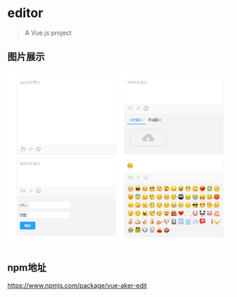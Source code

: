 # editor

> A Vue.js project

## 图片展示

![image](https://github.com/bailingshiva/vue-aker-edit/blob/master/static/bianjikuan.png)

## npm地址
https://www.npmjs.com/package/vue-aker-edit
